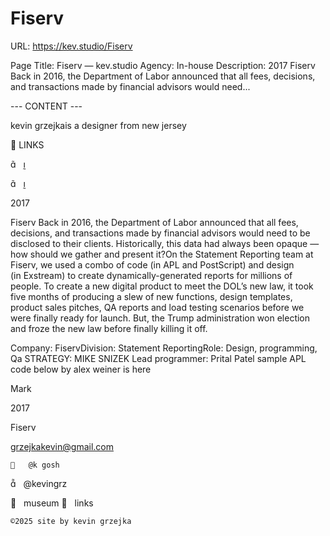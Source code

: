 # Fiserv

URL: https://kev.studio/Fiserv

Page Title: Fiserv — kev.studio
Agency: In-house
Description: 2017 Fiserv Back in 2016, the Department of Labor announced that all fees, decisions, and transactions made by financial advisors would need...

--- CONTENT ---

kevin grzejkais a designer from new jersey


	



 



	
	
︎ LINKS

︎︎︎   ︎︎︎

︎︎︎   ︎︎︎

2017
	
Fiserv
Back in 2016, the Department of Labor announced that all fees, decisions, and transactions made by financial advisors would need to be disclosed to their clients. Historically, this data had always been opaque — how should we gather and present it?On the Statement Reporting team at Fiserv, we used a combo of code (in APL and PostScript) and design (in Exstream) to create dynamically-generated reports for millions of people. 
To create a new digital product to meet the DOL’s new law, it took five months of producing a slew of new functions, design templates, product sales pitches, QA reports and load testing scenarios before we were finally ready for launch.
But, the Trump administration won election and froze the new law before finally killing it off. 

Company: FiservDivision: Statement ReportingRole: Design, programming, Qa
STRATEGY: MIKE SNIZEK
Lead programmer: Prital Patel
sample APL code below by alex weiner is here


	





	










	









	
	


	
	


	

	
	

	

	
	
	

				

				
 
 
  Mark

2017

Fiserv

grzejkakevin@gmail.com


	
	︎   @k gosh
︎   @kevingrz

	
︎   museum
︎   links












	
	©2025 site by kevin grzejka

